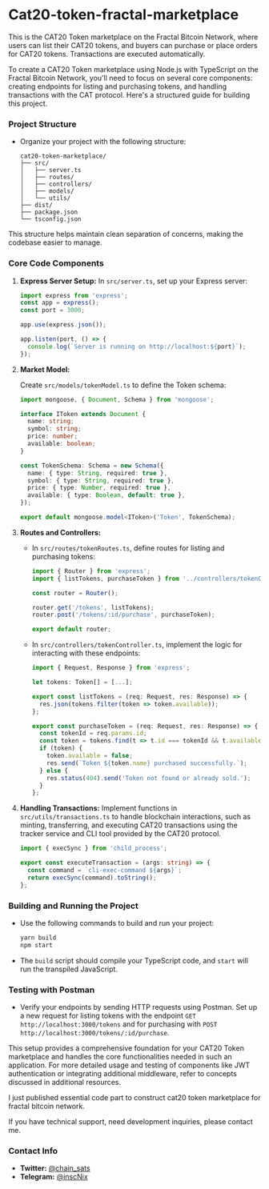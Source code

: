 # Cat20-token-fractal-marketplace

This is the CAT20 Token marketplace on the Fractal Bitcoin Network, where users can list their CAT20 tokens, and buyers can purchase or place orders for CAT20 tokens. Transactions are executed automatically.  

To create a CAT20 Token marketplace using Node.js with TypeScript on the Fractal Bitcoin Network, you'll need to focus on several core components: creating endpoints for listing and purchasing tokens, and handling transactions with the CAT protocol. Here's a structured guide for building this project.

### Project Structure 
   - Organize your project with the following structure:
     ```plaintext
     cat20-token-marketplace/
     ├── src/
     │   ├── server.ts
     │   ├── routes/
     │   ├── controllers/ 
     │   ├── models/
     │   └── utils/
     ├── dist/
     ├── package.json
     └── tsconfig.json
     ```
   This structure helps maintain clean separation of concerns, making the codebase easier to manage.

### Core Code Components

1. **Express Server Setup:**
   In `src/server.ts`, set up your Express server:
   ```typescript
   import express from 'express';
   const app = express();
   const port = 3000;

   app.use(express.json());

   app.listen(port, () => {
     console.log(`Server is running on http://localhost:${port}`);
   });
   ```

2. **Market Model:**
  
   Create `src/models/tokenModel.ts` to define the Token schema:

   ```typescript
   import mongoose, { Document, Schema } from 'mongoose';

   interface IToken extends Document {
     name: string;
     symbol: string;
     price: number;
     available: boolean;
   }

   const TokenSchema: Schema = new Schema({
     name: { type: String, required: true },
     symbol: { type: String, required: true },
     price: { type: Number, required: true },
     available: { type: Boolean, default: true },
   });

   export default mongoose.model<IToken>('Token', TokenSchema);
   ```


3. **Routes and Controllers:**
   - In `src/routes/tokenRoutes.ts`, define routes for listing and purchasing tokens:
     ```typescript
     import { Router } from 'express';
     import { listTokens, purchaseToken } from '../controllers/tokenController';

     const router = Router();

     router.get('/tokens', listTokens);
     router.post('/tokens/:id/purchase', purchaseToken);

     export default router;
     ```
   - In `src/controllers/tokenController.ts`, implement the logic for interacting with these endpoints:
     ```typescript
     import { Request, Response } from 'express';

     let tokens: Token[] = [...];

     export const listTokens = (req: Request, res: Response) => {
       res.json(tokens.filter(token => token.available));
     };

     export const purchaseToken = (req: Request, res: Response) => {
       const tokenId = req.params.id;
       const token = tokens.find(t => t.id === tokenId && t.available);
       if (token) {
         token.available = false;
         res.send(`Token ${token.name} purchased successfully.`);
       } else {
         res.status(404).send('Token not found or already sold.');
       }
     };
     ```

4. **Handling Transactions:**
   Implement functions in `src/utils/transactions.ts` to handle blockchain interactions, such as minting, transferring, and executing CAT20 transactions using the tracker service and CLI tool provided by the CAT20 protocol.
   ```typescript
   import { execSync } from 'child_process';

   export const executeTransaction = (args: string) => {
     const command = `cli-exec-command ${args}`;
     return execSync(command).toString();
   };
   ```

### Building and Running the Project

- Use the following commands to build and run your project:
  ```bash
  yarn build
  npm start
  ```
- The `build` script should compile your TypeScript code, and `start` will run the transpiled JavaScript.

### Testing with Postman

- Verify your endpoints by sending HTTP requests using Postman. Set up a new request for listing tokens with the endpoint `GET http://localhost:3000/tokens` and for purchasing with `POST http://localhost:3000/tokens/:id/purchase`.

This setup provides a comprehensive foundation for your CAT20 Token marketplace and handles the core functionalities needed in such an application. For more detailed usage and testing of components like JWT authentication or integrating additional middleware, refer to concepts discussed in additional resources.

I just published essential code part to construct cat20 token marketplace for fractal bitcoin network.

If you have technical support, need development inquiries, please contact me.

### Contact Info

- **Twitter:** [@chain_sats](https://x.com/chain_sats/)
- **Telegram:** [@inscNix](https://t.me/inscNix/)
